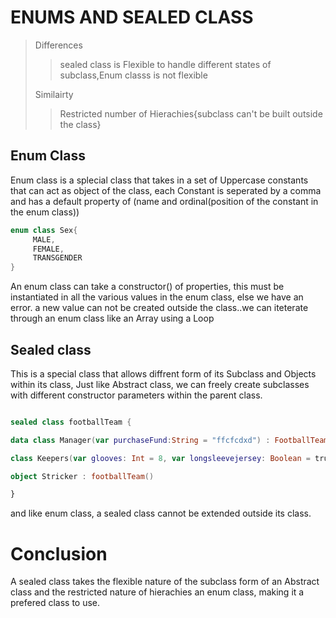 # ENUMS AND SEALED CLASS
> 
>Differences
>
> >sealed class is  Flexible to handle different states of subclass,Enum classs is  not flexible
>
> Similairty
>
>>Restricted number of Hierachies{subclass can't be built outside the class} 
>



## Enum Class

Enum class is a splecial class that takes in a set of Uppercase constants that can act as object of the class, each Constant is seperated by a comma and has a default property of (name and ordinal(position of the constant in the enum class)) 

```kotlin
enum class Sex{
     MALE,
     FEMALE,
     TRANSGENDER
}
```
An enum class can take a constructor() of properties, this must be instantiated in all the various values in the enum class, else we have an error. a new value can not be created outside the class..we can iteterate through an enum class like an Array using a Loop



## Sealed class

This is a special class that allows diffrent form of its Subclass and Objects within its class, Just like  Abstract class, we can freely create subclasses with different constructor parameters within the parent class.

```kotlin

sealed class footballTeam {

data class Manager(var purchaseFund:String = "ffcfcdxd") : FootballTeam()

class Keepers(var glooves: Int = 8, var longsleevejersey: Boolean = true )

object Stricker : footballTeam()

}

```

and like enum class, a sealed class cannot be extended outside its class.

# Conclusion

A sealed class takes the flexible nature of the subclass form of an Abstract class and the restricted nature of hierachies an enum class, making it a prefered class to use.








